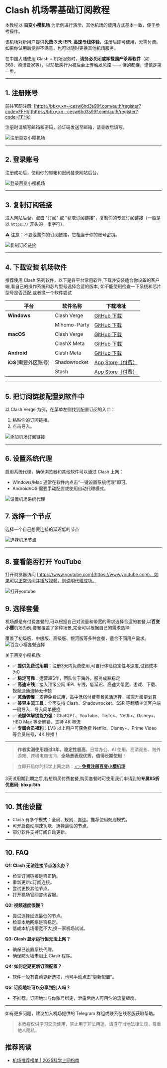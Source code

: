 # Clash 机场零基础订阅教程

本教程以 **百变小樱机场** 为示例进行演示，其他机场的使用方式基本一致，便于参考操作。

该机场对新用户提供**免费 3 天 IEPL 高速专线体验**，注册后即可使用，无需付费。如果你试用后觉得不满意，也可以随时更换其他机场服务。

在中国大陆使用 Clash + 机场服务时，**请务必关闭或卸载国产杀毒软件**（如 360、腾讯管家等），以防敏感行为被后台上传触发风控 —— 懂的都懂，谨慎是第一步。


---

## 1. 注册账号

前往官网注册: [https://bbxy.xn--cesw6hd3s99f.com/auth/register?code=FFHk](https://bbxy.xn--cesw6hd3s99f.com/auth/register?code=FFHk)

注册时请填写邮箱和密码，验证码发送至邮箱，请查收后填写。

![注册百变小樱机场](./assets/regsiter.webp)

---

## 2. 登录账号

注册成功后，使用你的邮箱和密码登录网站后台。

![登录百变小樱机场](./assets/login.webp)

---

## 3. 复制订阅链接

进入网站后台，点击 "订阅" 或 "获取订阅链接"，复制你的专属订阅链接（一般是以 `https://` 开头的一串字符）。

⚠️ 注意：不要泄露你的订阅链接，它相当于你的账号密钥。

![复制订阅链接](./assets/suburl.webp)

---

## 4. 下载安装 机场软件

推荐使用 Clash 系列软件，以下是各平台常用软件,下载并安装适合你设备的客户端,看自己的操作系统和芯片型号选择合适的版本,
如不能使用检查一下系统和芯片型号是否匹配,或者换一个软件尝试

| 平台              | 软件名称         | 下载地址                                                                 |
|-----------------|------------------|--------------------------------------------------------------------------|
| **Windows**     | Clash Verge      | [GitHub 下载](https://github.com/zzzgydi/clash-verge/releases)          |
|                 | Mihomo-Party     | [GitHub 下载](https://github.com/mihomo-party-org/mihomo-party/releases)       |
| **macOS**       | Clash Verge      | [GitHub 下载](https://github.com/zzzgydi/clash-verge/releases)          |
|                 | ClashX Meta      | [GitHub 下载](https://github.com/MetaCubeX/ClashX.Meta/releases)        |
| **Android**     | Clash Meta       | [GitHub 下载](https://github.com/MetaCubeX/ClashMetaForAndroid/releases)|
| **iOS**(需要外区账号) | Shadowrocket     | [App Store（付费）](https://apps.apple.com/app/shadowrocket/id932747118)|
|                 | Stash            | [App Store（付费）](https://apps.apple.com/app/stash-rule-based-proxy/id1596063349)|

---

## 5. 把订阅链接配置到软件中

以 Clash Verge 为例，在菜单左侧找到配置订阅的入口：

1. 粘贴你的订阅链接。
2. 点击导入。

![添加机场订阅链接](./assets/importurl.webp)

---

## 6. 设置系统代理

启用系统代理，确保浏览器和其他软件可以通过 Clash 上网：

- Windows/Mac 通常在软件内点击“一键设置系统代理”即可。
- Android/iOS 需要手动配置或使用自动代理模式。

![设置机场系统代理](./assets/systemproxy.webp)

## 7. 选择一个节点

选择一个自己想要连接的延迟低的节点

![选择机场节点](./assets/choosenode.webp)

---

## 8. 查看能否打开 YouTube

打开浏览器访问 [https://www.youtube.com](https://www.youtube.com)，如果可以正常访问并播放视频，则说明代理成功。

![打开youtube](./assets/youtube.webp)

## 9. 选择套餐

机场都是有付费套餐的,可以根据自己对流量和带宽的需求选择合适的套餐,以**百变小樱**机场为例,套餐覆盖了多种场景,完全可以根据自己的需求选择

覆盖了初级版、中级版、高级版、银河版等多种套餐，适合不同用户需求。
![百变小樱套餐选择](./assets/pakage.webp)

关于百变小樱机场:

- ✅ **提供免费试用期**：注册3天内免费使用,可自行体验稳定性与速度,试错成本为0
- ✅ **稳定可靠**：运营超5年，团队位于海外，服务成熟稳定
- ✅ **高速专线**：接入顶级公网 IEPL 专线，低延迟、高速大带宽，游戏、下载、视频通通流畅无卡顿
- ✅ **灵活套餐**：支持免费试用，高中低档付费套餐灵活选择，按需升级更划算
- ✅ **兼容主流工具**：全面支持 Clash、Shadowrocket、SSR 等翻墙主流客户端一键导入，导入简单便捷
- ✅ **流媒体解锁能力强**：ChatGPT、YouTube、TikTok、Netflix、Disney+、HBO Max 等全解锁，支持 4K 串流
- ✅ **专属会员福利**：LV3 以上用户可获免费 Netflix、Disney+、Prime Video 等会员账号，4K 秒播！

---

> **作者实测使用超过3年，稳定性极高**。日常办公、AI 使用、高清观影、海外游戏、跨境电商访问，**全场景表现优秀，值得长期使用**！

> 立即开启你的科学上网之路：[ 👉 **免费注册百变小樱机场**](https://bbxy.xn--cesw6hd3s99f.com/auth/register?code=FFHk)

3天试用期到期之后,若想购买付费套餐,购买套餐时可使用我们申请到的**专属95折优惠码: bbxy-5th**

---

## 10. 其他设置

- Clash 有多个模式：全局、规则、直连。推荐使用规则模式。
- 可开启自动测速功能，选择最快的节点。
- 部分软件支持订阅自动更新。

---

## 10. FAQ

**Q1: Clash 无法连接节点怎么办？**
- 检查订阅链接是否正确。
- 重新更新d订阅连接。
- 尝试更换其他节点。
- 打开机场官网咨询客服。

**Q2: 视频速度很慢？**
- 尝试选择延迟最低的节点。
- 检查本地网络是否稳定。
- 低成本机场带宽不大,换一家机场试试。

**Q3: Clash 显示运行但无法上网？**
- 确保已设置系统代理。
- 确保防火墙未阻止 Clash 程序。

**Q4: 如何定期更新订阅配置？**
- 软件一般有自动更新选项，也可手动点击“更新配置”。

**Q5: 订阅地址可以分享到别人吗？**
- 不推荐。订阅地址与你账号绑定，泄露后他人可用你的流量额度。

---

如有更多问题，建议加入机场提供的 Telegram 群组或联系在线客服获取帮助。

> 本教程仅供学习交流使用，禁止用于非法用途。请遵守当地法律法规，尊重他人隐私。

## 推荐阅读

- [机场推荐榜单 | 2025科学上网指南 ](https://gptvpnhelper.com/airport-access/)


